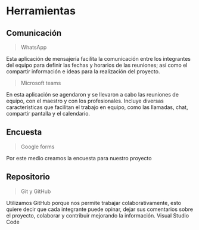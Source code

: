 # Herramientas
## Comunicación
> WhatsApp

Esta aplicación de mensajería facilita la comunicación entre los integrantes del equipo para definir las fechas y horarios de las reuniones; así como el compartir información e ideas para la realización del proyecto.

> Microsoft teams

En esta aplicación se agendaron y se llevaron a cabo las reuniones de equipo, con el maestro y con los profesionales. 
Incluye diversas características que facilitan el trabajo en equipo, como las llamadas, chat, compartir pantalla y el calendario.

## Encuesta
> Google forms 

Por este medio creamos la encuesta para nuestro proyecto

## Repositorio

> Git y GitHub

Utilizamos GitHub porque nos permite trabajar colaborativamente, esto quiere decir que cada integrante puede opinar, dejar sus comentarios sobre el proyecto, colaborar y contribuir mejorando la información.
Visual Studio Code
